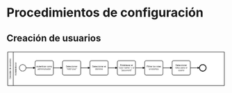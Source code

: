 # Procedimientos de configuración

## Creación de usuarios

![creacion_usuario](imagenes/creacion_usuario.png "procedimiento de creacion de usuarios")
